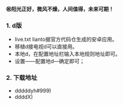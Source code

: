 #### ㊗️阳光正好，微风不燥，人间值得，未来可期！
### 1. d版  
- live.txt lianto据官方代码仓生成的安卓应用。  
- 移植d接电视d可以直接用。  
- 本地d，在配置地址栏输入本地规则地址即可。  
- 设置——配置地d—确定即可；  

### 2. 下载地址
 - dddddyh#999)   
 - ddddX)  
